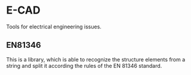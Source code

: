 # E-CAD
Tools for electrical engineering issues.

## EN81346

This is a library, which is able to recognize the structure elements
from a string and split it according the rules of the EN 81346 standard.
